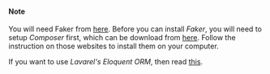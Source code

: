 #### Note ####

You will need Faker from [here](https://github.com/fzaninotto/Faker). Before you can install _Faker_, you will need to setup _Composer_ first, which can be download from [here](https://getcomposer.org/download/). Follow the instruction on those websites to install them on your computer.

If you want to use _Lavarel's Eloquent ORM_, then read [this](https://laravel.com/docs/5.0/eloquent).